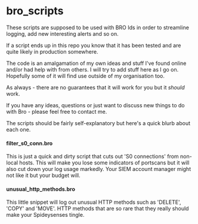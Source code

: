 # bro_scripts
These scripts are supposed to be used with BRO Ids in order to streamline logging, add new interesting alerts and so on.

If a script ends up in this repo you know that it has been tested and are quite likely in production somewhere.

The code is an amalgamation of my own ideas and stuff I've found online and/or had help with from others. I will try to add stuff here as I go on. Hopefully some of it will find use outside of my organisation too.

As always - there are no guarantees that it will work for you but it _should_ work.

If you have any ideas, questions or just want to discuss new things to do with Bro - please feel free to contact me.

The scripts should be fairly self-explanatory but here's a quick blurb about each one.

#### filter_s0_conn.bro
This is just a quick and dirty script that cuts out 'S0 connections' from non-local hosts. This will make you lose some indicators of portscans but it will also cut down your log usage markedly. Your SIEM account manager might not like it but your budget will.

#### unusual_http_methods.bro
This little snippet will log out unusual HTTP methods such as 'DELETE', 'COPY' and 'MOVE'. HTTP methods that are so rare that they really should make your Spideysenses tingle.